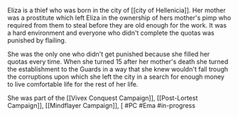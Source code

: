 Eliza is a thief who was born in the city of [[city of Hellenicia]]. Her mother was a prostitute which left Eliza in the ownership of hers mother's pimp who required from them to steal before they are old enough for the work. It was a hard environment and everyone who didn't complete the quotas was punished by flailing.

She was the only one who didn't get punished because she filled her quotas every time.
When she turned 15 after her mother's death she turned the establishment to the Guards in a way that she knew wouldn't fall trough the corruptions upon which she left the city in a search for enough money to live comfortable life for the rest of her life.

She was part of the [[Vivex Conquest Campaign]], [[Post-Lortest Campaign]], [[Mindflayer Campaign]], [
#PC #Ema #in-progress